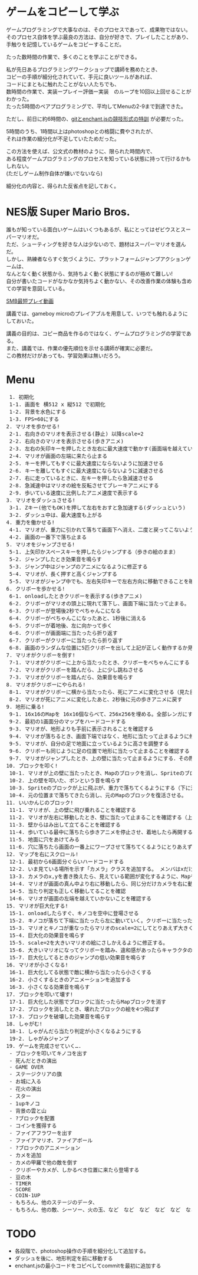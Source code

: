 ゲームをコピーして学ぶ
====
ゲームプログラミングで大事なのは、そのプロセスであって、成果物ではない。<br>
そのプロセス自体を学ぶ最良の方法は、自分が好きで、プレイしたことがあり、<br>
手触りを記憶しているゲームをコピーすることだ。<br>

たった数時間の作業で、多くのことを学ぶことができる。

私が先日あるプログラミングワークショップで講師を務めたとき、<br>
コピーの手順が細分化されていて、手元に良いツールがあれば、<br>
コードにまともに触れたことがない人たちでも、<br>
数時間の作業で、実装ープレイー評価ー実装　のループを10回以上回せることがわかった。<br>
たった5時間のペアプログラミングで、平均してMenuの2-9まで到達できた。<br>

ただし、前日に約6時間の、[gitとenchant.jsの競技形式の特訓](http://blankblank.hatenablog.com/entry/2012/08/08/225818) が必要だった。<br>

5時間のうち、1時間以上はphotoshopとの格闘に費やされたが、<br>
それは作業の細分化が不足していたためだった。

この方法を使えば、公文式の教材のように、限られた時間内で、<br>
ある程度ゲームプログラミングのプロセスを知っている状態に持って行けるかもしれない。<bR>
(ただしゲーム制作自体が嫌いでないなら)

細分化の内容と、得られた反省点を記しておく。


NES版 Super Mario Bros.
====
誰もが知っている面白いゲームはいくつもあるが、私にとってはゼビウスとスーパーマリオだ。<br>
ただ、シューティングを好きな人は少ないので、題材はスーパーマリオを選んだ。<br>
しかし、熟練者ならすぐ気づくように、プラットフォームジャンプアクションゲームは、<br>
なんとなく動く状態から、気持ちよく動く状態にするのが極めて難しい!<br>
自分が書いたコードがなかなか気持ちよく動かない、その改善作業の体験も含めての学習を意図している。

[SMB最短プレイ動画](http://www.youtube.com/watch?v=PnPUVqI2GLQ)

講義では、gameboy microのプレイアブルを用意して、いつでも触れるようにしておいた。

講義の目的は、コピー商品を作るのではなく、ゲームプログラミングの学習である。<br>
また、講義では、作業の優先順位を示せる講師が確実に必要だ。<br>
この教材だけがあっても、学習効果は無いだろう。


 
Menu
====
<pre>￼1. 初期化 1-1. 画面を 横512 x 縦512 で初期化 1-2. 背景を水色にする 1-3. FPS=60にする2. マリオを歩かせる!
 2-1. 右向きのマリオを表示させる(静止) 以降scale=2 2-2. 右向きのマリオを表示させる(歩きアニメ) 2-3. 左右の矢印キーを押したとき左右に最大速度で動かす(画面端を越えていく) 2-4. マリオが画面の左端に来たら止まる 2-5. キーを押してもすぐに最大速度にならないように加速させる 2-6. キーを離してもすぐに最大速度にならないように減速させる 2-7. 右に走っているときに、左キーを押したら急減速させる 2-8. 急減速中はマリオの絵を反転させてブレーキアニメにする 2-9. 歩いている速度に比例したアニメ速度で表示する3. マリオをダッシュさせる! 3-1. Zキー(他でもOK)を押して左右をおすと急加速する(ダッシュという) 3-2. ダッシュ中は、最大速度も上がる4. 重力を働かせる! 4-1. マリオが、重力に引かれて落ちて画面下へ消え、二度と戻ってこないようにする 4-2. 画面の一番下で落ち止まる5. マリオをジャンプさせる! 5-1. 上矢印かスペースキーを押したらジャンプする（歩きの絵のまま） 5-2. ジャンプしたとき効果音を鳴らす 5-3. ジャンプ中はジャンプのアニメになるように修正する 5-4. マリオが、長く押すと高くジャンプする 5-5. マリオがジャンプ中でも、左右矢印キーで左右方向に移動できることを確認する6. クリボーを歩かせる! 6-1. onloadしたときクリボーを表示する(歩きアニメ) 6-2. クリボーがマリオの頭上に現れて落下し、画面下端に当たって止まる。 6-3. クリボーが登場後2秒でぺちゃんこになる 6-4. クリボーがぺちゃんこになったあと、1秒後に消える 6-5. クリボーが着地後、左に向かって歩く 6-6. クリボーが画面端に当たったら折り返す 6-7. クリボーがクリボーに当たったら折り返す 6-8. 画面のランダムな位置に5匹クリボーを出して上記が正しく動作するか見る7. マリオがクリボーを倒す! 7-1. マリオがクリボーに上から当たったとき、クリボーをぺちゃんこにする（踏む） 7-2. マリオがクリボーを踏んだら、上に少し跳ねさせる 7-3. マリオがクリボーを踏んだら、効果音を鳴らす8. マリオがクリボーにやられる! 8-1. マリオがクリボーに横から当たったら、死にアニメに変化させる（見た目だけ変更し、死んだ処理は入れない) 8-2. マリオが死にアニメに変化したあと、2秒後に元の歩きアニメに戻す9. 地形に乗る! 9-1. 16x16のMapを 16x16個ならべて、256x256を埋める。全部レンガにする 9-2. 最初の1画面分のマップをハードコードする 9-3. マリオが、地形よりも手前に表示されることを確認する 9-4. マリオが落ちるとき、画面下端ではなく、地形に当たって止まるように修正する (MapクラスのhitTest()) 9-5. マリオが、自分の足で地面に立っているように高さを調整する 9-6. クリボーも同じように足の位置で地形に当たって止まることを確認する 9-7. マリオがジャンプしたとき、上の壁に当たって止まるようにする．その際、拳で殴っているように見えるように高さを調整する。10. ブロックを叩く! 10-1. マリオが上の壁に当たったとき、Mapのブロックを消し、Spriteのブロックをその位置に出現させ、上に飛ばす。（上に消える） 10-2. 上の壁を叩いた、ボンという音を鳴らす 10-3. Spriteのブロックが上に飛ぶが、重力で落ちてくるようにする（下に消えるようになる） 10-4. 元の位置まで落ちてきたら消し、元のMapのブロックを復活させる。11. いいかんじのブロック! 11-1. マリオが、上の壁に飛び乗れることを確認する 11-2. マリオが左右に移動したとき、壁に当たって止まることを確認する（上の壁で試せる） 11-3. 壁からはみ出して立てることを確認する 11-4. 歩いている最中に落ちたら歩きアニメを停止させ、着地したら再開する 11-5. 地面に穴をあけてみる 11-6. 穴に落ちたら画面の一番上にワープさせて落ちてくるようにとりあえずしておく12. マップを右にスクロール! 12-1. 最初から6画面分ぐらいハードコードする 12-2. いま見ている場所を示す「カメラ」クラスを追加する。 メンバはxだけがあればよい 13-3. カメラのx,yを書き換えたら、見えている範囲が変化するように、Mapやキャラの描画時にカメラの座標を減算して表示する。 14-4. マリオが画面の真ん中より右に移動したら、同じ分だけカメラを右に動かす。 14-5. 当たり判定も正しく移動してることを確認 14-6. マリオが画面の左端を越えていかないことを確認する15. マリオが巨大化する! 15-1. onloadしたらすぐ、キノコを空中に登場させる 15-2. キノコが落ちて下端に当たったら左に動いていく。クリボーに当たったら引き返す。 15-3. マリオとキノコが重なったらマリオのscale=2にしてとりあえず大きくしてみる 15-4. 巨大化の効果音を鳴らす 15-5. scale=2を大きいマリオの絵にさしかえるように修正する。 15-6. 大きいマリオになってクリボーを踏み、違和感があったらキャラクタの大きさなどを調整する 15-7. 巨大化してるときのジャンプの低い効果音を鳴らす16. マリオが小さくなる! 16-1. 巨大化してる状態で敵に横から当たったら小さくする 16-2. 小さくするときのアニメーションを追加する 16-3. 小さくなる効果音を鳴らす17. ブロックを叩いて壊す! 17-1. 巨大化した状態でブロックに当たったらMapブロックを消す 17-2. ブロックを消したとき、壊れたブロックの絵を4つ飛ばす 17-3. ブロックを破壊した効果音を鳴らす18. しゃがむ! 18-1. しゃがんだら当たり判定が小さくなるようにする 19-2. しゃがみジャンプ19. ゲームを完成させていく….
 - ブロックを叩いてキノコを出す - 死んだときの演出 - GAME OVER - ステージクリアの旗 - お城に入る - 花火の演出 - スター - 1upキノコ - 背景の雲と山 - ?ブロックを配置 - コインを獲得する - ファイアフラワーを出す - ファイアマリオ、ファイアボール - ?ブロックのアニメーション - カメを追加 - カメの甲羅で他の敵を倒す - クリボーやカメが、しかるべき位置に来たら登場する - 豆の木 - TIMER - SCORE - COIN-1UP - もちろん、他のステージのデータ、 - もちろん、他の敵、シーソー、火の玉、など　など　など　など　など　など　など！
</pre>
 
TODO
====
 * 各段階で、photoshop操作の手順を細分化して追加する。
 * ダッシュを後に、地形判定を前に移動する
 * enchant.jsの最小コードをコピペしてcommitを最初に追加する

